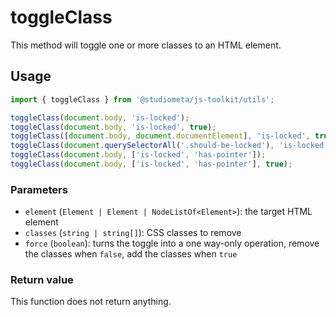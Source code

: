 # toggleClass

This method will toggle one or more classes to an HTML element.

## Usage

```js
import { toggleClass } from '@studiometa/js-toolkit/utils';

toggleClass(document.body, 'is-locked');
toggleClass(document.body, 'is-locked', true);
toggleClass([document.body, document.documentElement], 'is-locked', true);
toggleClass(document.querySelectorAll('.should-be-locked'), 'is-locked', true);
toggleClass(document.body, ['is-locked', 'has-pointer']);
toggleClass(document.body, ['is-locked', 'has-pointer'], true);
```

### Parameters

- `element` (`Element | Element | NodeListOf<Element>`): the target HTML element
- `classes` (`string | string[]`): CSS classes to remove
- `force` (`boolean`): turns the toggle into a one way-only operation, remove the classes when `false`, add the classes when `true`

### Return value

This function does not return anything.
